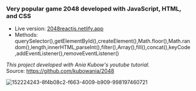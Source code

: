  ### Very popular game 2048 developed with JavaScript, HTML, and CSS
 * Live version: [2048reactjs.netlify.app](2048reactjs.netlify.app)
* Methods:  querySelector(),getElementById(),createElement(),Math.floor(),Math.random(),length,innerHTML,parseInt(),filter(),Array(),fill(),concat(),keyCode,addEventListener(),removeEventListener()

 <i> This project developed with  Ania Kubow's youtube tutorial.</i><br/>
 Source: https://github.com/kubowania/2048


![152224243-8f4b08c2-f663-4009-b909-998197460721](https://user-images.githubusercontent.com/28631950/152224908-6a94853b-17e1-46a0-92e0-276b5fee2924.png)
